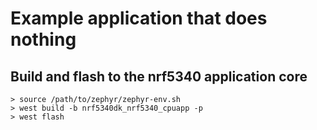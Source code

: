 # Example application that does nothing

## Build and flash to the nrf5340 application core

```
> source /path/to/zephyr/zephyr-env.sh
> west build -b nrf5340dk_nrf5340_cpuapp -p
> west flash
```
